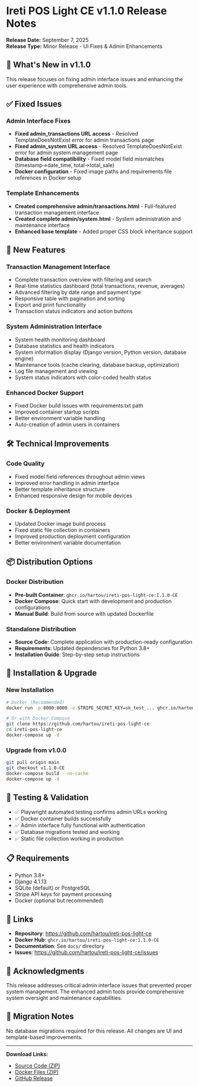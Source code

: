 # Ireti POS Light CE v1.1.0 Release Notes

**Release Date:** September 7, 2025  
**Release Type:** Minor Release - UI Fixes & Admin Enhancements

## 🎉 What's New in v1.1.0

This release focuses on fixing admin interface issues and enhancing the user experience with comprehensive admin tools.

## ✅ Fixed Issues

### Admin Interface Fixes
- **Fixed admin_transactions URL access** - Resolved TemplateDoesNotExist error for admin transactions page
- **Fixed admin_system URL access** - Resolved TemplateDoesNotExist error for admin system management page
- **Database field compatibility** - Fixed model field mismatches (timestamp→date_time, total→total_sale)
- **Docker configuration** - Fixed image paths and requirements file references in Docker setup

### Template Enhancements
- **Created comprehensive admin/transactions.html** - Full-featured transaction management interface
- **Created complete admin/system.html** - System administration and maintenance interface
- **Enhanced base template** - Added proper CSS block inheritance support

## 🚀 New Features

### Transaction Management Interface
- Complete transaction overview with filtering and search
- Real-time statistics dashboard (total transactions, revenue, averages)
- Advanced filtering by date range and payment type
- Responsive table with pagination and sorting
- Export and print functionality
- Transaction status indicators and action buttons

### System Administration Interface
- System health monitoring dashboard
- Database statistics and health indicators
- System information display (Django version, Python version, database engine)
- Maintenance tools (cache clearing, database backup, optimization)
- Log file management and viewing
- System status indicators with color-coded health status

### Enhanced Docker Support
- Fixed Docker build issues with requirements.txt path
- Improved container startup scripts
- Better environment variable handling
- Auto-creation of admin users in containers

## 🛠️ Technical Improvements

### Code Quality
- Fixed model field references throughout admin views
- Improved error handling in admin interface
- Better template inheritance structure
- Enhanced responsive design for mobile devices

### Docker & Deployment
- Updated Docker image build process
- Fixed static file collection in containers
- Improved production deployment configuration
- Better environment variable documentation

## 📦 Distribution Options

### Docker Distribution
- **Pre-built Container**: `ghcr.io/hartou/ireti-pos-light-ce:1.1.0-CE`
- **Docker Compose**: Quick start with development and production configurations
- **Manual Build**: Build from source with updated Dockerfile

### Standalone Distribution
- **Source Code**: Complete application with production-ready configuration
- **Requirements**: Updated dependencies for Python 3.8+
- **Installation Guide**: Step-by-step setup instructions

## 🔧 Installation & Upgrade

### New Installation
```bash
# Docker (Recommended)
docker run -p 8000:8000 -e STRIPE_SECRET_KEY=sk_test_... ghcr.io/hartou/ireti-pos-light-ce:1.1.0-CE

# Or with Docker Compose
git clone https://github.com/hartou/ireti-pos-light-ce
cd ireti-pos-light-ce
docker-compose up -d
```

### Upgrade from v1.0.0
```bash
git pull origin main
git checkout v1.1.0-CE
docker-compose build --no-cache
docker-compose up -d
```

## 🧪 Testing & Validation

- ✅ Playwright automated testing confirms admin URLs working
- ✅ Docker container builds successfully
- ✅ Admin interface fully functional with authentication
- ✅ Database migrations tested and working
- ✅ Static file collection working in production

## 📋 Requirements

- Python 3.8+
- Django 4.1.13
- SQLite (default) or PostgreSQL
- Stripe API keys for payment processing
- Docker (optional but recommended)

## 🔗 Links

- **Repository**: https://github.com/hartou/ireti-pos-light-ce
- **Docker Hub**: `ghcr.io/hartou/ireti-pos-light-ce:1.1.0-CE`
- **Documentation**: See `docs/` directory
- **Issues**: https://github.com/hartou/ireti-pos-light-ce/issues

## 🙏 Acknowledgments

This release addresses critical admin interface issues that prevented proper system management. The enhanced admin tools provide comprehensive system oversight and maintenance capabilities.

## 📝 Migration Notes

No database migrations required for this release. All changes are UI and template-based improvements.

---

**Download Links:**
- [Source Code (ZIP)](../../ireti-pos-light-ce-1.1.0-CE-standalone.zip)
- [Docker Files (ZIP)](../../ireti-pos-light-ce-1.1.0-CE-docker.zip)
- [GitHub Release](https://github.com/hartou/ireti-pos-light-ce/releases/tag/v1.1.0-CE)
